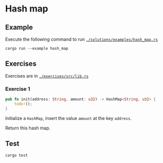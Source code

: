 # Hash map

## Example

Execute the following command to run [`./solutions/examples/hash_map.rs`](https://github.com/Cyfrin/rust-crash-course/blob/main/topics/hash_map/solutions/examples/hash_map.rs)

```shell
cargo run --example hash_map
```

## Exercises

Exercises are in [`./exercises/src/lib.rs`](https://github.com/Cyfrin/rust-crash-course/blob/main/topics/hash_map/exercises/src/lib.rs)

### Exercise 1

```rust
pub fn init(address: String, amount: u32) -> HashMap<String, u32> {
    todo!();
}
```

Initialize a `HashMap`, insert the value `amount` at the key `address`.

Return this hash map.

## Test

```shell
cargo test
```
